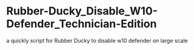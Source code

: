 # Rubber-Ducky_Disable_W10-Defender_Technician-Edition
a quickly script for Rubber Ducky to disable w10 defender on large scale
